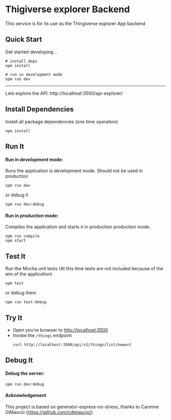 # Thigiverse explorer Backend

This service is for its use as the Thingiverse explorer App backend

## Quick Start

Get started developing...

```shell
# install deps
npm install

# run in development mode
npm run dev

```
---

Lets explore the API: http://localhost:3500/api-explorer/


## Install Dependencies

Install all package dependencies (one time operation)

```shell
npm install
```

## Run It
#### Run in *development* mode:
Runs the application is development mode. Should not be used in production

```shell
npm run dev
```

or debug it

```shell
npm run dev:debug
```

#### Run in *production* mode:

Compiles the application and starts it in production production mode.

```shell
npm run compile
npm start
```

## Test It

Run the Mocha unit tests (At this time tests are not included because of the aim of the application)

```shell
npm test
```

or debug them

```shell
npm run test:debug
```

## Try It
* Open you're browser to [http://localhost:3500](http://localhost:3500)
* Invoke the `/things` endpoint 
  ```shell
  curl http://localhost:3500/api/v1/things/list/newest
  ```


## Debug It

#### Debug the server:

```
npm run dev:debug
```

#### Acknowledgement

This project is based on generator-express-no-stress, thanks to Carmine DiMascio (https://github.com/cdimascio/).
